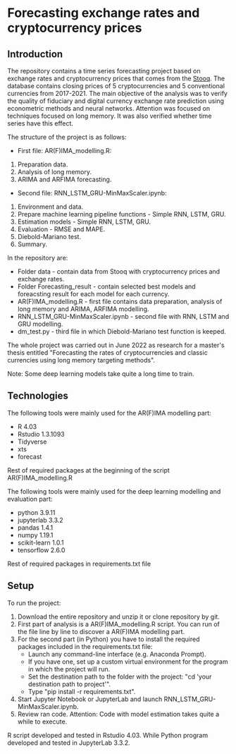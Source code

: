 # Forecasting exchange rates and cryptocurrency prices

## Introduction

The repository contains a time series forecasting project based on exchange rates and cryptocurrency prices that comes from the [Stooq](https://stooq.com/).
The database contains closing prices of 5 cryptocurrencies and 5 conventional currencies from 2017-2021.
The main objective of the analysis was to verify the quality of fiduciary and digital currency exchange rate prediction using econometric methods and neural networks. Attention was focused on techniques focused on long memory. It was also verified whether time series have this effect. 

The structure of the project is as follows:
- First file: AR(F)IMA_modelling.R:
1. Preparation data.
2. Analysis of long memory.
3. ARIMA and ARFIMA forecasting.
- Second file: RNN_LSTM_GRU-MinMaxScaler.ipynb:
1. Environment and data.
2. Prepare machine learning pipeline functions - Simple RNN, LSTM, GRU.
3. Estimation models - Simple RNN, LSTM, GRU.
4. Evaluation - RMSE and MAPE.
5. Diebold-Mariano test.
6. Summary.

In the repository are:
* Folder data - contain data from Stooq with cryptocurrency prices and exchange rates.
* Folder Forecasting_result - contain selected best models and foreacsting result for each model for each currency.
* AR(F)IMA_modelling.R - first file contains data preparation, analysis of long memory and ARIMA, ARFIMA modelling.
* RNN_LSTM_GRU-MinMaxScaler.ipynb - second file with RNN, LSTM and GRU modelling.
* dm_test.py - third file in which Diebold-Mariano test function is keeped.
 
The whole project was carried out in June 2022 as research for a master's thesis entitled "Forecasting the rates of cryptocurrencies and classic currencies using long memory targeting methods".

Note:
Some deep learning models take quite a long time to train.

## Technologies

The following tools were mainly used for the AR(F)IMA modelling part:
* R 4.03
* Rstudio 1.3.1093
* Tidyverse
* xts
* forecast

Rest of required packages at the beginning of the script AR(F)IMA_modelling.R 

The following tools were mainly used for the deep learning modelling and evaluation part:
* python 3.9.11
* jupyterlab 3.3.2
* pandas 1.4.1
* numpy 1.19.1
* scikit-learn 1.0.1
* tensorflow 2.6.0


Rest of required packages in requirements.txt file 

## Setup
To run the project: 
1. Download the entire repository and unzip it or clone repository by git.
2. First part of analysis is a AR(F)IMA_modelling.R script. You can run of the file line by line to discover a AR(F)IMA modelling part.
3. For the second part (in Python) you have to install the required packages included in the requirements.txt file:
     * Launch any command-line interface (e.g. Anaconda Prompt).
     * If you have one, set up a custom virtual environment for the program in which the project will run.
     * Set the destination path to the folder with the project: "cd 'your destination path to project'".
     * Type "pip install -r requirements.txt".
4. Start Jupyter Notebook or JupyterLab and launch RNN_LSTM_GRU-MinMaxScaler.ipynb.
5. Review ran code. Attention: Code with model estimation takes quite a while to execute.

R script developed and tested in Rstudio 4.03. While Python program developed and tested in JupyterLab 3.3.2. 


